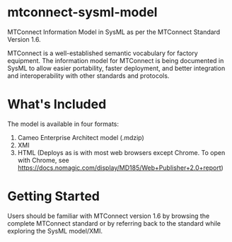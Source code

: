 # mtconnect-sysml-model

MTConnect Information Model in SysML as per the MTConnect Standard Version 1.6.

MTConnect is a well-established semantic vocabulary for factory equipment. The information model for MTConnect is being documented in SysML to allow easier portability, faster deployment, and better integration and interoperability with other standards and protocols.

# What's Included

The model is available in four formats:
1. Cameo Enterprise Architect model (.mdzip)
2. XMI
3. HTML (Deploys as is with most web browsers except Chrome. To open with Chrome, see https://docs.nomagic.com/display/MD185/Web+Publisher+2.0+report)

# Getting Started

Users should be familiar with MTConnect version 1.6 by browsing the complete MTConnect standard or by referring back to the standard while exploring the SysML model/XMI.

